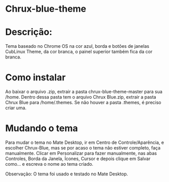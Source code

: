 # Chrux-blue-theme
# Descrição: 
Tema baseado no Chrome OS na cor azul, borda e botões de janelas CubLinux Theme, da cor branca, o painel superior também fica da cor branca.
# Como instalar
Ao baixar o arquivo .zip, extrair a pasta chrux-blue-theme-master para sua /home. Dentro dessa pasta tem o arquivo Chrux Blue.zip, extrair a pasta Chrux Blue para /home/.themes. Se não houver a pasta .themes, é preciso criar uma.
# Mudando o tema
Para mudar o tema no Mate Desktop, ir em Centro de Controle/Aparência, e escolher Chrux-Blue, mas se por acaso o tema não estiver completo, faça manualmente. Clicar em Personalizar para fazer manualmente, nas abas Controles, Borda da Janela, Ícones, Cursor e depois clique em Salvar como... e escreva o nome ao tema criado.

Observação: O tema foi usado e testado no Mate Desktop.
